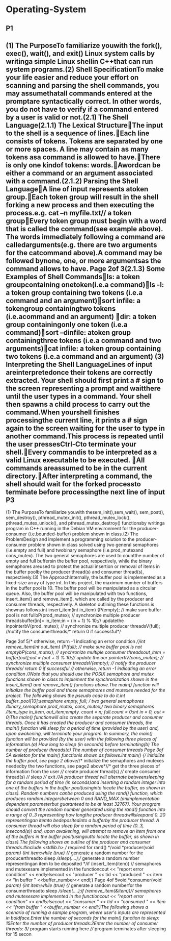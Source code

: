 # Operating-System

P1
-----------------------------------------------------------------------------------------------------------------------------------

(1) The PurposeTo familiarize youwith the fork(), exec(), wait(), and exit() Linux system calls by writinga simple Linux shellin C++that can run system programs.(2) Shell SpecificationTo make your life easier and reduce your effort on scanning and parsing the shell commands, you may assumethatall commands entered at the promptare syntactically correct. In other words, you do not have to verify if a command entered by a user is valid or not.(2.1) The Shell Language(2.1.1) The Lexical StructureThe input to the shell is a sequence of lines.Each line consists of tokens. Tokens are separated by one or more spaces. A line may contain as many tokens asa command is allowed to have.There is only one kindof tokens: words.Awordcan be either a command or an argument associated with a command.(2.1.2) Parsing the Shell LanguageA line of input represents atoken group.Each token group will result in the shell forking a new process and then executing the process.e.g. cat –n myfile.txt// a token groupEvery token group must begin with a word that is called the command(see example above). The words immediately following a command are calledarguments(e.g. there are two arguments for the catcommand above).A command may be followed bynone, one, or more argumentsas the command allows to have. Page 2of 3(2.1.3) Some Examples of Shell Commandsls: a token groupcontaining onetoken(i.e.a command)ls -l: a token group containing two tokens (i.e.a command and an argument)sort infile: a tokengroup containingtwo tokens (i.e.acommand and an argument) dir: a token group containingonly one token (i.e.a command)sort –dinfile: atoken group containingthree tokens (i.e.a command and two arguments)cat infile: a token group containing two tokens (i.e.a command and an argument) (3) Interpreting the Shell LanguageLines of input areinterpretedonce their tokens are correctly extracted. Your shell should first print a # sign to the screen representing a prompt and waitthere until the user types in a command. Your shell then spawns a child process to carry out the command.When yourshell finishes processingthe current line, it prints a # sign again to the screen waiting for the user to type in another command.This process is repeated until the user pressesCtrl-Cto terminate your shell.Every commandis to be interpreted as a valid Linux executable to be executed. All commands areassumed to be in the current directory.After interpreting a command, the shell should wait for the forked processto terminate before processingthe next line of input
P3
-----------------------------------------------------------------------------------------------------------------------------------

(1) The PurposeTo familiarize youwith thesem_init(),sem_wait(), sem_post(), sem_destroy(), pthread_mutex_init(), 
pthread_mutex_lock(), pthread_mutex_unlock(), and pthread_mutex_destroy() functionsby writinga program in C++ running
in the Debian VM environment for the producer-consumer (i.e.bounded-buffer) problem shown in class.(2) The ProblemDesign and 
implement a programming solution to the producer-consumer problem shown in class solved using two general semaphores 
(i.e.empty and full) and twobinary semaphore (i.e.prod_mutexand cons_mutex). The two general semaphores are used to countthe number 
of empty and full buffersin the buffer pool, respectively, while the binary semaphores areused to protect the actual insertion or
removal of items in the buffer poolby the producer thread(s) and consumer thread(s), respectively.(3) The ApproachInternally, the 
buffer pool is implemented as a fixed-size array of type int. In this project, the maximum number of buffers in the buffer pool is 10.
The buffer pool will be manipulated as a circular queue. Also, the buffer pool will be manipulated with two functions, insert_item() and
remove_item(), which are called by the producer and consumer threads, respectively. A skeleton outlining these functions is shownas 
follows.int insert_item(int in_item) {P(empty); // make sure buffer pool is not fullbP(prod_mutex); // synchronize multiple producer 
threadsbuffer[in]= in_item;in = (in + 1) % 10;// updatethe inpointerbV(prod_mutex); // synchronize multiple producer threadsV(full);
//notify the consumerthreads/* return 0 if successful*/

Page 2of 5/* otherwise, return -1 indicating an error condition */}int remove_item(int *out_item) {P(full);
// make sure buffer pool is not emptybP(cons_mutex); // synchronize multiple consumer threadsout_item = buffer[out];out = (out + 1) % 10;//
update the our pointerbV(cons_mutex); // synchronize multiple consumer threadsV(empty);
// notify the producer threads/* return 0 if successful *//* otherwise, return -1 indicating an error condition
*/}Note that you should use the POSIX semaphore and mutex functions shown in class to implement the synchronization shown in
the insert_item() and remove_item() functions above.The main() function will initialize the buffer pool and those semaphores 
and mutexes needed for the project. The following shows the pseudo code to do it.int buffer_pool[10];semaphore empty, full;
/* two general semaphores */binary_semaphore prod_mutex, cons_mutex;/* two binary semaphores */item_type in_item, out_item;empty.
count = n; full.count = 0;int in = 0, out = 0;The main() functionwill also create the separate producer and consumer threads. 
Once it has created the producer and consumer threads, the main() function will sleep for a period of time (provided by the user) 
and, upon awakening, will terminate your program. In summary, the main() function will be provided (by the user) with the following 
three pieces of information.(a) How long to sleep (in seconds) before terminating(b) The number of producer threads(c) The number of 
consumer threads
Page 3of 5A skeleton for the main() functionis shown as follows.int main() {/* initialize the buffer pool, see page 2 above*//* 
initialize the semaphores and mutexes neededby the two functions, see page2 above*//* get the three pieces of information from the 
user *//* create producer thread(s) *//* create consumer thread(s) *//* sleep *//* exit */}A producer thread will alternate
betweensleeping for a random period of time (in seconds)and inserting a random integer into one of the buffers in the buffer 
pool(usinginto locate the buffer, as shown in class). Random numbers canbe produced using the rand() function, which produces 
random integersbetween 0 and RAND_MAX (animplementation dependent parameterbut guaranteed to be at least 32767). Your program
should convert the random number generated using the rand() function into a range of 0..3 representing how longthe producer 
threadwillsleepand 0..20 representingan itemto bedepositedinto a bufferby the producer thread. A consumer thread will also 
sleep for a random period of time (0..3, insecond(s)) and, upon awakening, will attempt to remove an item from one of the buffers
in the buffer pool(usingoutto locate the buffer, as shown in class).The following shows an outline of the producer and consumer 
threads.#include <stdlib.h> /* required for rand() */void *producer(void *param) {int item;while (true) {/* generate a random number
for the producerthreadto sleep */sleep(....);/* generate a random number representingan item to be deposited */if (insert_item(item))
// semaphores and mutexesare implemented in the
functioncout << "report error condition" << endl;elsecout << "producer " << tid << "produced " << item << "in buffer "
<<buffer_number<< endl;}
Page 4of 5void *consumer(void *param) {int item;while (true) {/* generate a random numberfor the 
consumerthreadto sleep */sleep(....);if (remove_item(&item))// semaphores and mutexesare implemented in the
functioncout << "report error condition" << endl;elsecout << "consumer " << tid << "consumed " << item << "from buffer " 
<<buffer_number << endl;}The following shows a scenario of running a sample program, where user's inputs are represented in 
boldface.Enter the number of seconds for the main() function to sleep: 15Enter the number of producer threads:2Enter the number
of consumer threads: 3/* program starts running here *//* program terminates after sleeping for 15 secon
